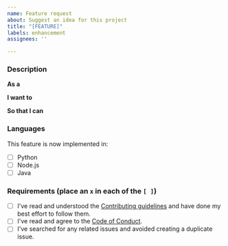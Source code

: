 ```yaml
---
name: Feature request
about: Suggest an idea for this project
title: "[FEATURE]"
labels: enhancement
assignees: ''

---
```


### Description

<!-- Describe your request here, starting in the form of a user story _e.g. As a user, I want to see all tasks due today, so that I can plan my day_ -->

**As a**

**I want to**

**So that I can**

### Languages <!-- Leave this blank for now and we'll update as we add support -->

This feature is now implemented in:
- [ ] Python
- [ ] Node.js
- [ ] Java

### Requirements (place an `x` in each of the `[ ]`)
* [ ] I've read and understood the [Contributing guidelines](../CONTRIBUTING.md) and have done my best effort to follow them.
* [ ] I've read and agree to the [Code of Conduct](https://slackhq.github.io/code-of-conduct).
* [ ] I've searched for any related issues and avoided creating a duplicate issue.
